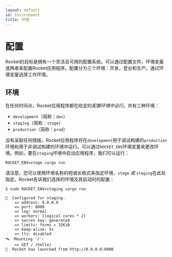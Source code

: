 ```yaml
---
layout: default
id: Environment
title: 环境
---
```


# 配置

Rocket的目标是拥有一个灵活且可用的配置系统。可以通过配置文件，环境变量或两者来配置Rocket应用程序。配置分为三个环境：开发，登台和生产。通过环境变量选择工作环境。

## 环境

在任何时间点，Rocket应用程序都在给定的*配置环境中运行*。共有三种环境：

- `development`（简称：`dev`）
- `staging`（简称：`stage`）
- `production`（简称：`prod`）

没有采取任何措施，Rocket应用程序将在`development`用于调试构建的`production`环境和用于非调试构建的环境中运行。可以通过`ROCKET_ENV`环境变量来更改环境。例如，要在`staging`环境中启动应用程序，我们可以运行：

```shell
ROCKET_ENV=stage cargo run
```

请注意，您可以使用环境名称的短或长格式来指定环境，`stage` *或* `staging`在此处指定。Rocket告诉我们选择的环境及其启动时的配置：

```shell
$ sudo ROCKET_ENV=staging cargo run

🔧  Configured for staging.
    => address: 0.0.0.0
    => port: 8000
    => log: normal
    => workers: [logical cores * 2]
    => secret key: generated
    => limits: forms = 32KiB
    => keep-alive: 5s
    => tls: disabled
🛰  Mounting '/':
    => GET / (hello)
🚀  Rocket has launched from http://0.0.0.0:8000
```


